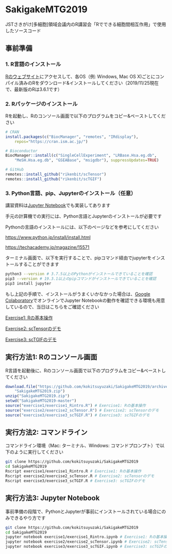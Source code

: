 # SakigakeMTG2019

JSTさきがけ[多細胞]領域会議内のR講習会「Rでできる細胞間相互作用」で使用したソースコード

## 事前準備
### 1. R言語のインストール

[Rのウェブサイト](https://cran.ism.ac.jp)にアクセスして、各OS（例: Windows, Mac OS X)ごとにコンパイル済みのRをダウンロード&インストールしてください（2019/11/25現在で、最新版のRは3.6.1です）


### 2. Rパッケージのインストール

Rを起動し、Rのコンソール画面で以下のプログラムをコピー&ペーストしてください

```R
# CRAN
install.packages(c("BiocManager", "remotes", "IRdisplay"),
    repos="https://cran.ism.ac.jp/")

# Bioconductor
BiocManager::install(c("SingleCellExperiment", "LRBase.Hsa.eg.db",
    "MeSH.Hsa.eg.db", "GSEABase", "msigdbr"), suppressUpdates=TRUE)

# GitHub
remotes::install_github("rikenbit/scTensor")
remotes::install_github("rikenbit/scTGIF")
```

### 3. Python言語、pip、Jupyterのインストール（任意）

講習資料は[Jupyter Notebook](https://jupyter.org)でも実装してあります

手元の計算機での実行には、Python言語とJupyterのインストールが必要です

Pythonの言語のインストールには、以下のページなどを参考にしてください

https://www.python.jp/install/install.html

https://techacademy.jp/magazine/15571

ターミナル画面で、以下を実行することで、pipコマンド経由でjupyterをインストールすることができます

```bash
python3 --version # 3.7.5以上のPythonがインストールできていることを確認
pip3 --version # 19.3.1以上のpipコマンドがインストールできていることを確認
pip3 install jupyter
```

もし上記の手順で、インストールがうまくいかなかった場合は、[Google Colaboratory](https://colab.research.google.com/notebooks/welcome.ipynb?hl=ja)でオンラインでJupyter Notebookの動作を確認できる環境も用意しているので、当日はこちらをご確認ください

[Exercise1: Rの基本操作](https://colab.research.google.com/github/kokitsuyuzaki/SakigakeMTG2019/blob/master/exercise1/exercise1_Rintro.ipynb)

[Exercise2: scTensorのデモ](https://colab.research.google.com/github/kokitsuyuzaki/SakigakeMTG2019/blob/master/exercise2/exercise2_scTensor.ipynb)

[Exercise3: scTGIFのデモ](https://colab.research.google.com/github/kokitsuyuzaki/SakigakeMTG2019/blob/master/exercise3/exercise3_scTGIF.ipynb)

## 実行方法1: Rのコンソール画面

R言語を起動後に、Rのコンソール画面で以下のプログラムをコピー&ペーストしてください

```R
download.file("https://github.com/kokitsuyuzaki/SakigakeMTG2019/archive/master.zip",
    "SakigakeMTG2019.zip")
unzip("SakigakeMTG2019.zip")
setwd("SakigakeMTG2019-master")
source("exercise1/exercise1_Rintro.R") # Exercise1: Rの基本操作
source("exercise2/exercise2_scTensor.R") # Exercise2: scTensorのデモ
source("exercise3/exercise3_scTGIF.R") # Exercise3: scTGIFのデモ
```


## 実行方法2: コマンドライン

コマンドライン環境（Mac: ターミナル、Windows: コマンドプロンプト）で以下のように実行してください

```bash
git clone https://github.com/kokitsuyuzaki/SakigakeMTG2019
cd SakigakeMTG2019
Rscript exercise1/exercise1_Rintro.R # Exercise1: Rの基本操作
Rscript exercise2/exercise2_scTensor.R # Exercise2: scTensorのデモ
Rscript exercise3/exercise3_scTGIF.R # Exercise3: scTGIFのデモ
```


## 実行方法3: Jupyter Notebook

事前準備の段階で、PythonとJupyterが事前にインストールされている場合にのみできるやり方です

```bash
git clone https://github.com/kokitsuyuzaki/SakigakeMTG2019
cd SakigakeMTG2019
jupyter notebook exercise1/exercise1_Rintro.ipynb # Exercise1: Rの基本操作
jupyter notebook exercise2/exercise2_scTensor.ipynb # Exercise2: scTensorのデモ
jupyter notebook exercise3/exercise3_scTGIF.ipynb # Exercise3: scTGIFのデモ
```